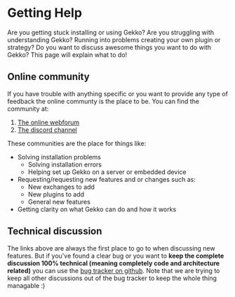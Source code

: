 # Getting Help

Are you getting stuck installing or using Gekko? Are you struggling with understanding Gekko? Running into problems creating your own plugin or strategy? Do you want to discuss awesome things you want to do with Gekko? This page will explain what to do!

## Online community

If you have trouble with anything specific or you want to provide any type of feedback the online communty is the place to be. You can find the community at:

1. [The online webforum](https://forum.gekko.wizb.it)
2. [The discord channel](https://discord.gg/26wMygt)

These communities are the place for things like:

- Solving installation problems
  - Solving installation errors
  - Helping set up Gekko on a server or embedded device
- Requesting/requesting new features and or changes such as:
  - New exchanges to add
  - New plugins to add
  - General new features
- Getting clarity on what Gekko can do and how it works

## Technical discussion

The links above are always the first place to go to when discussing new features. But if you've found a clear bug or you want to **keep the complete discussion 100% technical (meaning completely code and architecture related)** you can use the [bug tracker on github](https://github.com/askmike/gekko/issues). Note that we are trying to keep all other discussions out of the bug tracker to keep the whole thing managable :)
